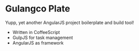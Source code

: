 # Gulangco Plate
Yupp, yet another AngularJS project boilerplate and build tool!

- Written in CoffeeScript
- GulpJS for task management
- AngularJS as framework